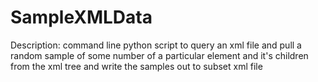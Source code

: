 # SampleXMLData

Description: command line python script to query an xml file and pull a random sample of some number of a particular element and it's children from the xml tree and write the samples out to subset xml file